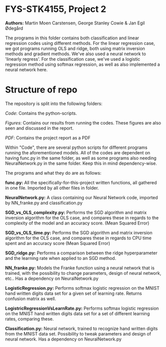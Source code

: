 # FYS-STK4155, Project 2

 **Authors:** Martin Moen Carstensen, George Stanley Cowie & Jan Egil Ødegård

The programs in this folder contains both classification and linear regression codes using different methods. For the linear regression case, we got programs running OLS and ridge, both using matrix inversion methods and gradient methods. We've also used a neural network to 'linearly regress'. For the classification case, we've used a logistic regression method using softmax regression, as well as also implemented a neural network here.

# Structure of repo

The repository is split into the following folders:

*Code*: Contains the python-scripts.

*Figures*: Contains our results from running the codes. These figures are also seen and discussed in the report.

*PDF*: Contains the project report as a PDF

Within "Code", there are several python scripts for different programs running the aforementioned models.
All of the codes are dependent on having func.py in the same folder, as well as some programs also needing NeuralNetwork.py in the same folder. Keep this in mind dependency-wise.

The programs and what they do are as follows:

**func.py:** All the specifically-for-this-project written functions, all gathered in one file. Imported by all other files in folder.

**NeuralNetwork.py:** A class containing our Neural Network code, imported by NN_franke.py and classification.py

**SGD_vs_OLS_complexity.py:** Performs the SGD algorithm and matrix inversion algorithm for the OLS case, and compares these in regards to the complexity of the model and an accuracy score. (Mean Squared Error)

**SGD_vs_OLS_time.py:** Performs the SGD algorithm and matrix inversion algorithm for the OLS case, and compares these in regards to CPU time spent and an accuracy score (Mean Squared Error)

**SGD_ridge.py:** Performs a comparison between the ridge hyperparameter and the learning rate when applied to an SGD method.

**NN_franke.py:** Models the Franke function using a neural network that is trained, with the possibility to change parameters, design of neural network, etc.. Has a dependency on NeuralNetwork.py

**LogisticRegression.py:** Performs softmax logistic regression on the MNIST hand written digits data set for a given set of learning rate. Returns confusion matrix as well.

**LogistricRegressionVsLearnRate.py:** Performs softmax logistic regression on the MNIST hand written digits data set for a set of different learning rates, comparing these.

**Classification.py:** Neural network, trained to recognize hand written digits from the MNIST data set. Possibility to tweak parameters and design of neural network. Has a dependency on NeuralNetwork.py
